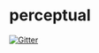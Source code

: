 # perceptual

[![Gitter](https://badges.gitter.im/Join%20Chat.svg)](https://gitter.im/emberlabs/perceptual?utm_source=badge&utm_medium=badge&utm_campaign=pr-badge&utm_content=badge)